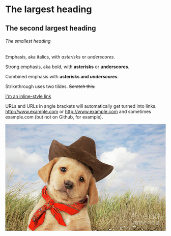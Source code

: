 # The largest heading
## The second largest heading
###### The smallest heading

Emphasis, aka italics, with *asterisks* or _underscores_.

Strong emphasis, aka bold, with **asterisks** or __underscores__.

Combined emphasis with **asterisks and _underscores_**.

Strikethrough uses two tildes. ~~Scratch this.~~

[I'm an inline-style link](https://www.google.com)


URLs and URLs in angle brackets will automatically get turned into links. 
http://www.example.com or <http://www.example.com> and sometimes 
example.com (but not on Github, for example).

![alt text](https://raw.githubusercontent.com/LegaciesofPunk/DIYshow2023/main/labrador-puppy-wearing-a-cowboy-hat-john-daniels.jpg "Yee-Paw")
